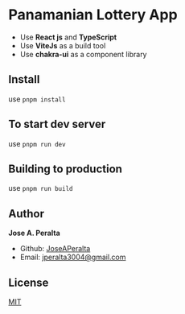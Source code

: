 # Panamanian Lottery App

- Use **React js** and **TypeScript**
- Use **ViteJs** as a build tool
- Use **chakra-ui** as a component library

## Install

use `pnpm install`

## To start dev server

use `pnpm run dev`

## Building to production

use `pnpm run build`

## Author

**Jose A. Peralta**

- Github: [JoseAPeralta](https://github.com/JoseAPeralta)
- Email: [jperalta3004@gmail.com](mailto:jperalta3004@gmail.com)

## License

[MIT](https://choosealicense.com/licenses/mit/)
